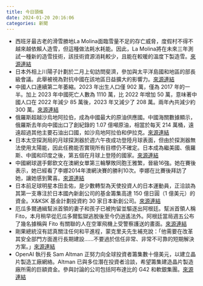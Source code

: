 ```yaml
---
title: 今日頭條
date: 2024-01-20 20:16:06
categories: 新聞            
---
```

- 西班牙最古老的滑雪勝地La Molina面臨雪量不足的存亡威脅，度假村不得不越來越依賴人造雪，但這種做法耗水耗能。因此，La Molina將在未來三年測試一種新的造雪技術，該技術資源消耗較少，且能在較暖的溫度下製造雪。[來源連結](https://edition.cnn.com/2024/01/20/travel/artificial-snowmaking-technology-climate-intl/index.html)
- 日本外相上川陽子計劃於二月上旬訪問斐濟，參加與太平洋島國和地區的部長級會議。此舉被視為對抗中國在該地區日益擴大的影響力。[來源連結](https://www.japantimes.co.jp/news/2024/01/20/japan/politics/japan-yoko-kamikawa-fiji/)
- 中國人口連續第二年萎縮。2023 年出生人口僅 902 萬，僅為 2017 年的一半。加上 2023 年中國死亡人數為 1110 萬，比 2022 年增加 50 萬，意味著中國人口在 2022 年減少 85 萬後，2023 年又減少了 208 萬。兩年內共減少約 300 萬。[來源連結](https://www.japantimes.co.jp/news/2024/01/20/japan/politics/japan-yoko-kamikawa-fiji/)
- 俄羅斯超越沙烏地阿拉伯，成為中國最大的原油供應國。中國海關數據顯示，俄羅斯去年向中國出口了創紀錄的 1.07 億噸原油，相當於每天 214 萬桶，遠遠超過其他主要石油出口國，如沙烏地阿拉伯和伊拉克。[來源連結](https://www.japantimes.co.jp/business/2024/01/20/china-russia-oil-sanctions/)
- 日本太空探測局的月球探測器於週六午夜成功登陸月球表面，但由於探測器無法使用太陽能，因此任務能否實現所有目標仍不確定。日本成為繼美國、俄羅斯、中國和印度之後，第五個在月球上登陸的國家。[來源連結](https://www.japantimes.co.jp/news/2024/01/20/japan/science-health/japan-slim-lands-on-moon/)
- 中國網球選手鄭欽文在澳網女單第三輪擊敗同胞王雅繁，晉級16強。她在賽後表示，她已經看了李娜2014年澳網決賽的勝利10次。李娜在比賽後拜訪了她，讓她感到驚喜。[來源連結](https://www.japantimes.co.jp/sports/2024/01/20/tennis/zheng-qinwen-inspiration-li-na/)
- 日本前足球明星本田圭佑，是少數轉型為天使投資人的日本運動員，正洽談為其第一支專注於日本國內新創公司的基金籌集高達 150 億日圓（1 億美元）的資金。X&KSK 基金計劃投資約 30 家日本新創公司。[來源連結](https://www.japantimes.co.jp/business/2024/01/20/keisuke-honda-athlete-investor/)
- 厄瓜多爾通緝幫派首領的妻子和孩子已被拘留並驅逐出阿根廷。幫派首領人稱 Fito，本月稍早從厄瓜多爾監獄逃脫後至今仍逍遙法外。阿根廷當局週五公布了幾名據稱與 Fito 有關聯的人在空軍飛機上受警察護送的畫面。[來源連結](https://www.bbc.com/news/world-latin-america-68038970)
- 剛果總統沒有認真關注任何和平進程，蒙克里夫先生補充說：「他需要在改革其安全部門方面進行長期建設……不要過於信任非常、非常不可靠的短期解決方案。」[來源連結](https://www.bbc.com/news/world-africa-68021220)
- OpenAI 執行長 Sam Altman 正努力向全球投資者籌集數十億美元，以建立晶片製造工廠網絡。Altman 已與多位潛在投資者洽談，希望籌集建造晶片製造廠所需的巨額資金。參與討論的公司包括阿布達比的 G42 和軟銀集團。[來源連結](https://www.japantimes.co.jp/business/2024/01/20/tech/altman-ai-chip-factories/)


